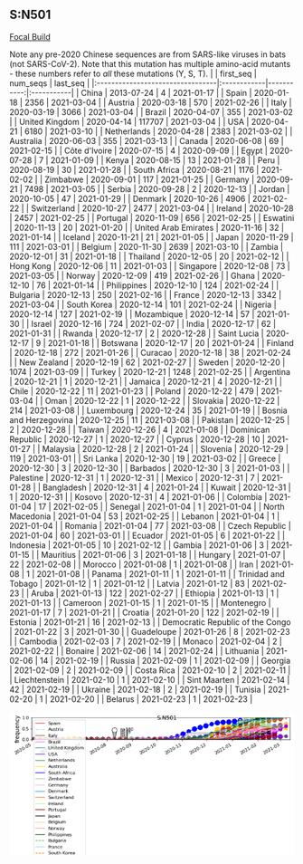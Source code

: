 

## S:N501
[Focal Build](https://nextstrain.org/groups/neherlab/ncov/S.N501)

Note any pre-2020 Chinese sequences are from SARS-like viruses in bats (not SARS-CoV-2).
Note that this mutation has multiple amino-acid mutants - these numbers refer to _all_ these mutations (Y, S, T).
|                                  | first_seq   |   num_seqs | last_seq   |
|:---------------------------------|:------------|-----------:|:-----------|
| China                            | 2013-07-24  |          4 | 2021-01-17 |
| Spain                            | 2020-01-18  |       2356 | 2021-03-04 |
| Austria                          | 2020-03-18  |        570 | 2021-02-26 |
| Italy                            | 2020-03-19  |       3066 | 2021-03-04 |
| Brazil                           | 2020-04-07  |        355 | 2021-03-02 |
| United Kingdom                   | 2020-04-14  |     117707 | 2021-03-04 |
| USA                              | 2020-04-21  |       6180 | 2021-03-10 |
| Netherlands                      | 2020-04-28  |       2383 | 2021-03-02 |
| Australia                        | 2020-06-03  |        355 | 2021-03-13 |
| Canada                           | 2020-06-08  |         69 | 2021-02-15 |
| Côte d'Ivoire                    | 2020-07-15  |          4 | 2020-09-09 |
| Egypt                            | 2020-07-28  |          7 | 2021-01-09 |
| Kenya                            | 2020-08-15  |         13 | 2021-01-28 |
| Peru                             | 2020-08-19  |         30 | 2021-01-28 |
| South Africa                     | 2020-08-21  |       1176 | 2021-02-02 |
| Zimbabwe                         | 2020-09-01  |        117 | 2021-01-25 |
| Germany                          | 2020-09-21  |       7498 | 2021-03-05 |
| Serbia                           | 2020-09-28  |          2 | 2020-12-13 |
| Jordan                           | 2020-10-05  |         47 | 2021-01-29 |
| Denmark                          | 2020-10-26  |       4906 | 2021-02-22 |
| Switzerland                      | 2020-10-27  |       2477 | 2021-03-04 |
| Ireland                          | 2020-10-28  |       2457 | 2021-02-25 |
| Portugal                         | 2020-11-09  |        656 | 2021-02-25 |
| Eswatini                         | 2020-11-13  |         20 | 2021-01-20 |
| United Arab Emirates             | 2020-11-16  |         32 | 2021-01-14 |
| Iceland                          | 2020-11-21  |         21 | 2021-01-05 |
| Japan                            | 2020-11-29  |        111 | 2021-03-01 |
| Belgium                          | 2020-11-30  |       2639 | 2021-03-10 |
| Zambia                           | 2020-12-01  |         31 | 2021-01-18 |
| Thailand                         | 2020-12-05  |         20 | 2021-02-12 |
| Hong Kong                        | 2020-12-06  |         11 | 2021-01-03 |
| Singapore                        | 2020-12-08  |         73 | 2021-03-05 |
| Norway                           | 2020-12-09  |        419 | 2021-02-26 |
| Ghana                            | 2020-12-10  |         76 | 2021-01-14 |
| Philippines                      | 2020-12-10  |        124 | 2021-02-24 |
| Bulgaria                         | 2020-12-13  |        250 | 2021-02-16 |
| France                           | 2020-12-13  |       3342 | 2021-03-04 |
| South Korea                      | 2020-12-14  |        101 | 2021-02-24 |
| Nigeria                          | 2020-12-14  |        127 | 2021-02-19 |
| Mozambique                       | 2020-12-14  |         57 | 2021-01-30 |
| Israel                           | 2020-12-16  |        724 | 2021-02-07 |
| India                            | 2020-12-17  |         62 | 2021-01-31 |
| Rwanda                           | 2020-12-17  |          2 | 2020-12-28 |
| Saint Lucia                      | 2020-12-17  |          9 | 2021-01-18 |
| Botswana                         | 2020-12-17  |         20 | 2021-01-24 |
| Finland                          | 2020-12-18  |        272 | 2021-01-26 |
| Curacao                          | 2020-12-18  |         38 | 2021-02-24 |
| New Zealand                      | 2020-12-19  |         62 | 2021-02-27 |
| Sweden                           | 2020-12-20  |       1074 | 2021-03-09 |
| Turkey                           | 2020-12-21  |       1248 | 2021-02-25 |
| Argentina                        | 2020-12-21  |          1 | 2020-12-21 |
| Jamaica                          | 2020-12-21  |          4 | 2020-12-21 |
| Chile                            | 2020-12-22  |         11 | 2021-01-23 |
| Poland                           | 2020-12-22  |        479 | 2021-03-04 |
| Oman                             | 2020-12-22  |          1 | 2020-12-22 |
| Slovakia                         | 2020-12-22  |        214 | 2021-03-08 |
| Luxembourg                       | 2020-12-24  |         35 | 2021-01-19 |
| Bosnia and Herzegovina           | 2020-12-25  |         11 | 2021-03-08 |
| Pakistan                         | 2020-12-25  |          2 | 2020-12-28 |
| Taiwan                           | 2020-12-26  |          4 | 2021-01-08 |
| Dominican Republic               | 2020-12-27  |          1 | 2020-12-27 |
| Cyprus                           | 2020-12-28  |         10 | 2021-01-27 |
| Malaysia                         | 2020-12-28  |          2 | 2021-01-24 |
| Slovenia                         | 2020-12-29  |        119 | 2021-03-01 |
| Sri Lanka                        | 2020-12-30  |         19 | 2021-03-02 |
| Greece                           | 2020-12-30  |          3 | 2020-12-30 |
| Barbados                         | 2020-12-30  |          3 | 2021-01-03 |
| Palestine                        | 2020-12-31  |          1 | 2020-12-31 |
| Mexico                           | 2020-12-31  |          7 | 2021-01-28 |
| Bangladesh                       | 2020-12-31  |          4 | 2021-01-24 |
| Kuwait                           | 2020-12-31  |          1 | 2020-12-31 |
| Kosovo                           | 2020-12-31  |          4 | 2021-01-06 |
| Colombia                         | 2021-01-04  |         17 | 2021-02-05 |
| Senegal                          | 2021-01-04  |          1 | 2021-01-04 |
| North Macedonia                  | 2021-01-04  |         53 | 2021-02-25 |
| Lebanon                          | 2021-01-04  |          1 | 2021-01-04 |
| Romania                          | 2021-01-04  |         77 | 2021-03-08 |
| Czech Republic                   | 2021-01-04  |         60 | 2021-03-01 |
| Ecuador                          | 2021-01-05  |          6 | 2021-01-22 |
| Indonesia                        | 2021-01-05  |         10 | 2021-02-12 |
| Gambia                           | 2021-01-06  |          3 | 2021-01-15 |
| Mauritius                        | 2021-01-06  |          3 | 2021-01-18 |
| Hungary                          | 2021-01-07  |         22 | 2021-02-08 |
| Morocco                          | 2021-01-08  |          1 | 2021-01-08 |
| Iran                             | 2021-01-08  |          1 | 2021-01-08 |
| Panama                           | 2021-01-11  |          1 | 2021-01-11 |
| Trinidad and Tobago              | 2021-01-12  |          1 | 2021-01-12 |
| Latvia                           | 2021-01-12  |         83 | 2021-02-23 |
| Aruba                            | 2021-01-13  |        122 | 2021-02-27 |
| Ethiopia                         | 2021-01-13  |          1 | 2021-01-13 |
| Cameroon                         | 2021-01-15  |          1 | 2021-01-15 |
| Montenegro                       | 2021-01-17  |          7 | 2021-01-21 |
| Croatia                          | 2021-01-20  |        122 | 2021-02-19 |
| Estonia                          | 2021-01-21  |         16 | 2021-02-13 |
| Democratic Republic of the Congo | 2021-01-22  |          3 | 2021-01-30 |
| Guadeloupe                       | 2021-01-26  |          8 | 2021-02-23 |
| Cambodia                         | 2021-02-03  |          7 | 2021-02-19 |
| Monaco                           | 2021-02-04  |          2 | 2021-02-22 |
| Bonaire                          | 2021-02-06  |         14 | 2021-02-24 |
| Lithuania                        | 2021-02-06  |         14 | 2021-02-19 |
| Russia                           | 2021-02-09  |          1 | 2021-02-09 |
| Georgia                          | 2021-02-09  |          2 | 2021-02-09 |
| Costa Rica                       | 2021-02-10  |          2 | 2021-02-11 |
| Liechtenstein                    | 2021-02-10  |          1 | 2021-02-10 |
| Sint Maarten                     | 2021-02-14  |         42 | 2021-02-19 |
| Ukraine                          | 2021-02-18  |          2 | 2021-02-19 |
| Tunisia                          | 2021-02-20  |          1 | 2021-02-20 |
| Belarus                          | 2021-02-23  |          1 | 2021-02-23 |

![Overall trends S.N501](/overall_trends_figures/overall_trends_S.N501.png)